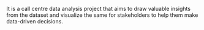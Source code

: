 It is a call centre data analysis project that aims to draw valuable insights from the dataset and visualize the same for stakeholders to help them make data-driven decisions. 

